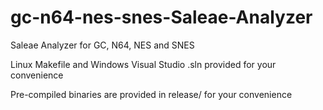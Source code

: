 # gc-n64-nes-snes-Saleae-Analyzer
Saleae Analyzer for GC, N64, NES and SNES

Linux Makefile and Windows Visual Studio .sln provided for your convenience

Pre-compiled binaries are provided in release/ for your convenience